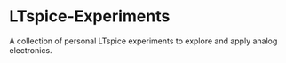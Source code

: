# LTspice-Experiments
A collection of personal LTspice experiments to explore and apply analog electronics.

